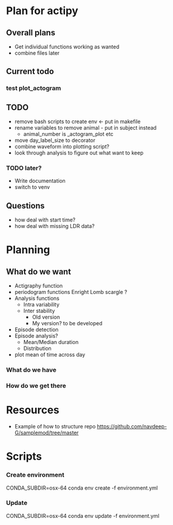 # Plan for actipy

## Overall plans
- Get individual functions working as wanted
- combine files later 

## Current todo 

### test plot_actogram

## TODO
- remove bash scripts to create env <- put in makefile
- rename variables to remove animal - put in subject instead 
    - animal_number is \_actogram_plot etc
- move day_label_size to decorator 
- combine waveform into plotting script?
- look through analysis to figure out what want to keep

### TODO later?
- Write documentation
- switch to venv 

## Questions
- how deal with start time? 
- how deal with missing LDR data? 

# Planning 
## What do we want 

- Actigraphy function
- periodogram functions
    Enright
    Lomb scargle
    ?
- Analysis functions
    - Intra variability
    - Inter stability
        - Old version
        - My version? to be developed 
- Episode detection
- Episode analysis?
    - Mean/Median duration
    - Distribution
- plot mean of time across day


### What do we have
 



### How do we get there


# Resources 

- Example of how to structure repo 
https://github.com/navdeep-G/samplemod/tree/master 


# Scripts 
### Create environment
CONDA_SUBDIR=osx-64 conda env create -f environment.yml

### Update 
CONDA_SUBDIR=osx-64 conda env update -f environment.yml

